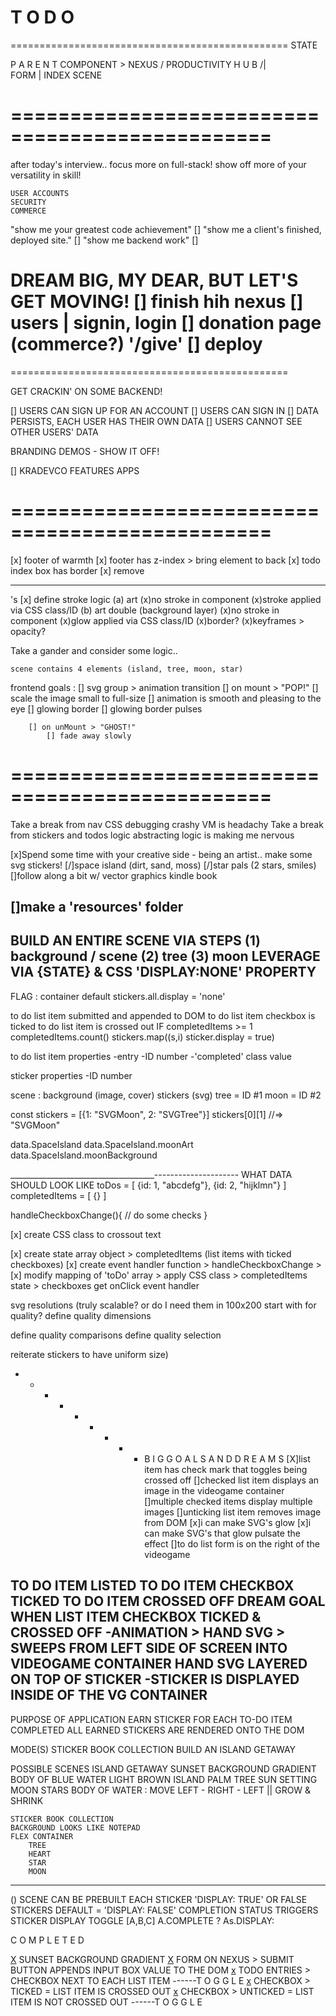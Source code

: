 T O D O
================================================
================================================
STATE 

P A R E N T  COMPONENT > 
        NEXUS
          / 
    PRODUCTIVITY
      H U B
        /|\
   FORM  |  INDEX
       SCENE





================================================
================================================
after today's interview..
    focus more on full-stack!
    show off more of your versatility in skill!

    USER ACCOUNTS
    SECURITY
    COMMERCE

"show me your greatest code achievement"
[] 
"show me a client's finished, deployed site."
[]
"show me backend work"
[]


 DREAM BIG, MY DEAR, BUT LET'S GET MOVING!
 [] finish hih nexus
 [] users | signin, login
 [] donation page (commerce?) '/give'
 [] deploy 
================================================
================================================

GET CRACKIN' ON SOME BACKEND!

[] USERS CAN SIGN UP FOR AN ACCOUNT
[] USERS CAN SIGN IN
[] DATA PERSISTS, EACH USER HAS THEIR OWN DATA
[] USERS CANNOT SEE OTHER USERS' DATA

BRANDING DEMOS - SHOW IT OFF!

[] KRADEVCO FEATURES APPS

================================================
================================================
[x] footer of warmth
[x] footer has z-index > bring element to back
[x] todo index box has border [x] remove <hr>'s
[x] define stroke logic 
    (a) art 
        (x)no stroke in component
        (x)stroke applied via CSS class/ID
    (b) art double (background layer)
        (x)no stroke in component
        (x)glow applied via CSS class/ID
            (x)border?
            (x)keyframes > opacity?

Take a gander and consider some logic..

    scene contains 4 elements (island, tree, moon, star)



frontend goals :
    [] svg group > animation transition
        [] on mount > "POP!"
            [] scale the image small to full-size
            [] animation is smooth and pleasing to the eye 
            [] glowing border
            [] glowing border pulses

        [] on unMount > "GHOST!"
            [] fade away slowly


================================================
================================================

Take a break from nav CSS
    debugging crashy VM is headachy
Take a break from stickers and todos logic
    abstracting logic is making me nervous

[x]Spend some time with your creative side - being an artist..
    make some svg stickers!
        [/]space island (dirt, sand, moss)
        [/]star pals (2 stars, smiles)
    []follow along a bit w/ vector graphics kindle book


[]make a 'resources' folder
--------------------------------
BUILD AN ENTIRE SCENE VIA STEPS
(1) background / scene
(2) tree 
(3) moon
LEVERAGE VIA {STATE} 
& CSS 'DISPLAY:NONE' PROPERTY
--------------------------------

FLAG : container default
    stickers.all.display = 'none'

to do list item submitted and appended to DOM
to do list item checkbox is ticked
to do list item is crossed out
IF completedItems >= 1
    completedItems.count()
    stickers.map((s,i) sticker.display = true)


to do list item properties
    -entry
    -ID number
    -'completed' class value
    

sticker properties
    -ID number


scene :
    background (image, cover)
    stickers (svg)
    tree = ID #1
    moon = ID #2

const stickers = [{1: "SVGMoon", 2: "SVGTree"}]
stickers[0][1] //=> "SVGMoon"

<!-- - - - - - -  -->

data.SpaceIsland
data.SpaceIsland.moonArt
data.SpaceIsland.moonBackground



















____________________________________---------------------
                                    WHAT DATA SHOULD LOOK LIKE
toDos = [
        {id: 1, "abcdefg"},
        {id: 2, "hijklmn"}
        ]
completedItems = [
    {}
]

handleCheckboxChange(){
    // do some checks
}

[x] create CSS class to crossout text

[x] create state array object
    > completedItems (list items with ticked checkboxes)
[x] create event handler function
    > handleCheckboxChange
        >
[x] modify mapping of 'toDo' array 
    > apply CSS class 
        > completedItems state
        > checkboxes get onClick event handler


svg resolutions (truly scalable? or do I need them in 100x200 start with for quality? define quality dimensions

define quality comparisons
define quality selection

reiterate stickers to have uniform size)        


- - - - - - - - - B I G   G O A L S   A N D   D R E A M S
[X]list item has check mark that toggles being crossed off
[]checked list item displays an image in the videogame container
[]multiple checked items display multiple images
[]unticking list item removes image from DOM
[x]i can make SVG's glow
[x]i can make SVG's that glow pulsate the effect
[]to do list form is on the right of the videogame


TO DO ITEM LISTED
TO DO ITEM CHECKBOX TICKED
TO DO ITEM CROSSED OFF
                DREAM GOAL
    WHEN LIST ITEM CHECKBOX TICKED & CROSSED OFF
        -ANIMATION > HAND SVG > SWEEPS FROM LEFT SIDE OF SCREEN INTO VIDEOGAME CONTAINER
            HAND SVG LAYERED ON TOP OF STICKER
        -STICKER IS DISPLAYED INSIDE OF THE VG CONTAINER                
-----------------------------------------------------------
PURPOSE OF APPLICATION
    EARN STICKER FOR EACH TO-DO ITEM COMPLETED
    ALL EARNED STICKERS ARE RENDERED ONTO THE DOM

MODE(S)
    STICKER BOOK COLLECTION
    BUILD AN ISLAND GETAWAY

POSSIBLE SCENES
    ISLAND GETAWAY
    SUNSET BACKGROUND GRADIENT
        BODY OF BLUE WATER
        LIGHT BROWN ISLAND
        PALM TREE
        SUN SETTING
        MOON
        STARS
    BODY OF WATER : MOVE LEFT - RIGHT - LEFT || GROW & SHRINK

    STICKER BOOK COLLECTION
    BACKGROUND LOOKS LIKE NOTEPAD
    FLEX CONTAINER
        TREE
        HEART
        STAR
        MOON
-----------------------------------------------------------

() SCENE CAN BE PREBUILT
    EACH STICKER 'DISPLAY: TRUE' OR FALSE
    STICKERS DEFAULT = 'DISPLAY: FALSE'
    COMPLETION STATUS TRIGGERS STICKER DISPLAY TOGGLE [A,B,C] 
    A.COMPLETE ? As.DISPLAY: 

C O M P L E T E D

[X](1) SUNSET BACKGROUND GRADIENT
[X](2) FORM ON NEXUS > SUBMIT BUTTON APPENDS INPUT BOX VALUE TO THE DOM
[x](3) TODO ENTRIES > CHECKBOX NEXT TO EACH LIST ITEM
                                        ------T O G G L E
[x](4) CHECKBOX > TICKED = LIST ITEM IS CROSSED OUT
[x](5) CHECKBOX > UNTICKED = LIST ITEM IS NOT CROSSED OUT
                                        ------T O G G L E

